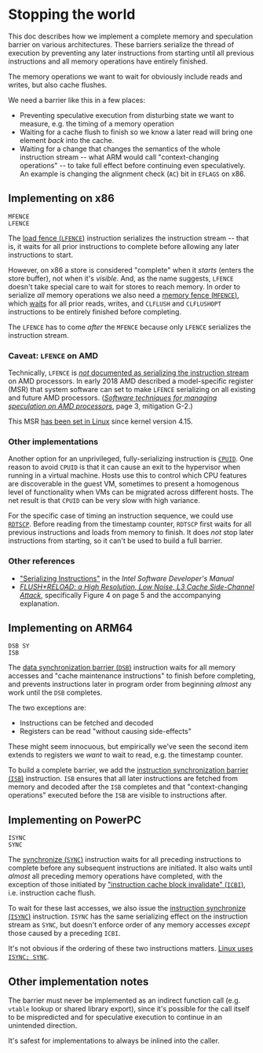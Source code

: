 # Stopping the world

This doc describes how we implement a complete memory and speculation barrier on various architectures. These barriers serialize the thread of execution by preventing any later instructions from starting until all previous instructions and all memory operations have entirely finished.

The memory operations we want to wait for obviously include reads and writes, but also cache flushes.

We need a barrier like this in a few places:
- Preventing speculative execution from disturbing state we want to measure, e.g. the timing of a memory operation
- Waiting for a cache flush to finish so we know a later read will bring one element _back_ into the cache.
- Waiting for a change that changes the semantics of the whole instruction stream -- what ARM would call "context-changing operations" -- to take full effect before continuing even speculatively. An example is changing the alignment check (`AC`) bit in `EFLAGS` on x86.

## Implementing on x86

```assembly
MFENCE
LFENCE
```

The [load fence (`LFENCE`)](https://cpu.fyi/d/484#G5.136804) instruction serializes the instruction stream -- that is, it waits for all prior instructions to complete before allowing any later instructions to start.

However, on x86 a store is considered "complete" when it _starts_ (enters the store buffer), not when it's _visible_. And, as the name suggests, `LFENCE` doesn't take special care to wait for stores to reach memory. In order to serialize _all_ memory operations we also need a [memory fence (`MFENCE`)](https://cpu.fyi/d/484#G7.864843), which  [waits](https://cpu.fyi/d/749#G13.31870) for all prior reads, writes, and `CLFLUSH` and `CLFLUSHOPT` instructions to be entirely finished before completing.

The `LFENCE` has to come _after_ the `MFENCE` because only `LFENCE` serializes the instruction stream.

### Caveat: `LFENCE` on AMD

Technically, `LFENCE` is [_not_ documented as serializing the instruction stream](https://cpu.fyi/d/ad5#G9.3072402) on AMD processors. In early 2018 AMD described a model-specific register (MSR) that system software can set to make `LFENCE` serializing on all existing and future AMD processors. ([_Software techniques for managing speculation on AMD processors_](https://cpu.fyi/l/AxzQB), page 3, mitigation G-2.)

This MSR [has been set in Linux](https://git.io/JePgI) since kernel version 4.15.

### Other implementations

Another option for an unprivileged, fully-serializing instruction is [`CPUID`](https://cpu.fyi/d/484#G5.876260). One reason to avoid `CPUID` is that it can cause an exit to the hypervisor when running in a virtual machine. Hosts use this to control which CPU features are discoverable in the guest VM, sometimes to present a homogenous level of functionality when VMs can be migrated across different hosts. The net result is that `CPUID` can be very slow with high variance.

For the specific case of timing an instruction sequence, we could use [`RDTSCP`](https://cpu.fyi/d/484#G7.587245). Before reading from the timestamp counter, `RDTSCP` first waits for all previous instructions and loads from memory to finish. It does *not* stop later instructions from starting, so it can't be used to build a full barrier.

### Other references

- ["Serializing Instructions"](https://cpu.fyi/d/749#G13.8467) in the _Intel Software Developer's Manual_
- [_FLUSH+RELOAD: a High Resolution, Low Noise, L3 Cache Side-Channel Attack_](https://eprint.iacr.org/2013/448.pdf), specifically Figure 4 on page 5 and the accompanying explanation.

## Implementing on ARM64

```assembly
DSB SY
ISB
```

The [data synchronization barrier (`DSB`)](https://cpu.fyi/d/047#G9.10258412) instruction waits for all memory accesses and "cache maintenance instructions" to finish before completing, and prevents instructions later in program order from beginning *almost* any work until the `DSB` completes.

The two exceptions are:
- Instructions can be fetched and decoded
- Registers can be read "without causing side-effects"

These might seem innocuous, but empirically we've seen the second item extends to registers we _want_ to wait to read, e.g. the timestamp counter.

To build a complete barrier, we add the [instruction synchronization barrier (`ISB`)](https://cpu.fyi/d/047#G9.10257730) instruction. `ISB` ensures that all later instructions are fetched from memory and decoded after the `ISB` completes and that "context-changing operations" executed before the `ISB` are visible to instructions after.

## Implementing on PowerPC

```assembly
ISYNC
SYNC
```

The [synchronize (`SYNC`)](https://cpu.fyi/d/a48#G19.1034642) instruction waits for all preceding instructions to complete before any subsequent instructions are initiated. It also waits until _almost_ all preceding memory operations have completed, with the exception of those initiated by ["instruction cache block invalidate" (`ICBI`)](https://cpu.fyi/d/a48#G19.1020460), i.e. instruction cache flush.

To wait for these last accesses, we also issue the [instruction synchronize (`ISYNC`)](https://cpu.fyi/d/a48#G19.1020771) instruction. `ISYNC` has the same serializing effect on the instruction stream as `SYNC`, but doesn't enforce order of any memory accesses *except* those caused by a preceding `ICBI`.

It's not obvious if the ordering of these two instructions matters. [Linux uses `ISYNC; SYNC`](https://git.io/Je60x).

## Other implementation notes

The barrier must never be implemented as an indirect function call (e.g. `vtable` lookup or shared library export), since it's possible for the call itself to be mispredicted and for speculative execution to continue in an unintended direction.

It's safest for implementations to always be inlined into the caller.
